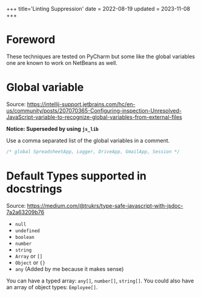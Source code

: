 +++
title='Linting Suppression'
date = 2022-08-19
updated = 2023-11-08
+++

# Foreword

These techniques are tested on PyCharm but some like the global variables one are known to work on NetBeans as well.

# Global variable

Source: <https://intellij-support.jetbrains.com/hc/en-us/community/posts/207070365-Configuring-inspection-Unresolved-JavaScript-variable-to-recognize-global-variables-from-external-files>

**Notice: Superseded by using `js_lib`**

Use a comma separated list of the global variables in a comment.

```javascript
/* global SpreadsheetApp, Logger, DriveApp, GmailApp, Session */
```

# Default Types supported in docstrings

Source: <https://medium.com/@trukrs/type-safe-javascript-with-jsdoc-7a2a63209b76>

- `null`
- `undefined`
- `boolean`
- `number`
- `string`
- `Array` or `[]`
- `Object` or `{}`
- `any` (Added by me because it makes sense)

You can have a typed array: `any[]`, `number[]`, `string[]`. You could also have an array of object types: `Employee[]`.